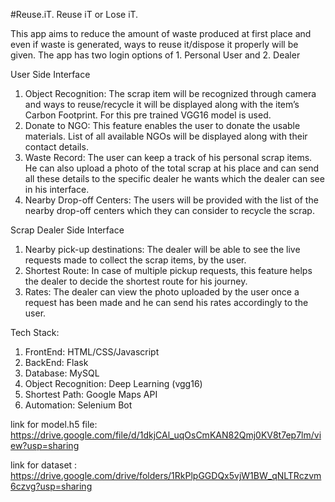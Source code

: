 #Reuse.iT. Reuse iT or Lose iT.

This app aims to reduce the amount of waste produced at first place and even if waste is generated, ways to reuse it/dispose it properly will be given.
The app has two login options of 1. Personal User and 2. Dealer

User Side Interface

1. Object Recognition: The scrap item will be recognized through camera and ways to reuse/recycle it will be displayed along with the item’s Carbon Footprint. For this pre trained VGG16 model is used.
2. Donate to NGO:  This feature enables the user to donate the usable materials. List of all available NGOs will be displayed along with their contact details.
3. Waste Record: The user can keep a track of his personal scrap items. He can also upload a photo of the total scrap at his place and can send all these details to the specific dealer he wants which the dealer can see in his interface.
4. Nearby Drop-off Centers: The users will be provided with the list of the nearby drop-off centers which they can consider to recycle the scrap.


Scrap Dealer Side Interface

1. Nearby pick-up destinations: The dealer will be able to see the live requests made to collect the scrap items, by the user.
2. Shortest Route: In case of multiple pickup requests, this feature helps the dealer to decide the shortest route for his journey.
3. Rates: The dealer can view the photo uploaded by the user once a request has been made and he can send his rates accordingly to the user.

Tech Stack:

1. FrontEnd: HTML/CSS/Javascript
2. BackEnd: Flask
3. Database: MySQL
4. Object Recognition: Deep Learning (vgg16)
5. Shortest Path: Google Maps API
6. Automation: Selenium Bot


link for model.h5 file: https://drive.google.com/file/d/1dkjCAl_uqOsCmKAN82Qmj0KV8t7ep7lm/view?usp=sharing

link for dataset : https://drive.google.com/drive/folders/1RkPlpGGDQx5vjW1BW_qNLTRczvm6czvg?usp=sharing
